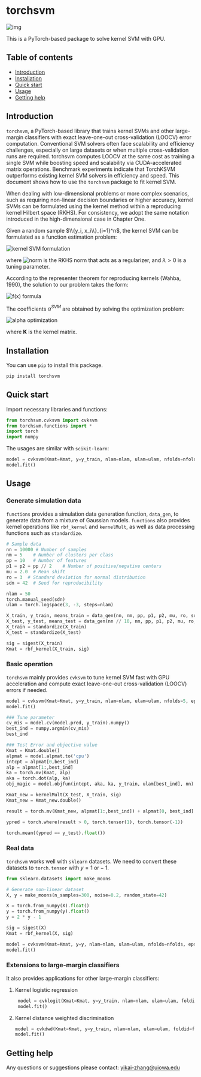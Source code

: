 # torchsvm
![img](https://release-badges-generator.vercel.app/api/releases.svg?user=YikaiZhang95&repo=torchsvm&gradient=0000ff,8bd1fa)

This is a PyTorch-based package to solve kernel SVM with GPU.

## Table of contents

* [Introduction](#introduction)
* [Installation](#installation)
* [Quick start](#quick-start)
* [Usage](#usage)
* [Getting help](#getting-help)

## Introduction

`torchsvm`, a PyTorch-based library that trains kernel SVMs and other large-margin classifiers with exact leave-one-out cross-validation (LOOCV) error computation. Conventional SVM solvers often face scalability and efficiency challenges, especially on large datasets or when multiple cross-validation runs are required. torchsvm computes LOOCV at the same cost as training a single SVM while boosting speed and scalability via CUDA-accelerated matrix operations. Benchmark experiments indicate that TorchKSVM outperforms existing kernel SVM solvers in efficiency and speed. This document shows how to use the `torchsvm` package to fit kernel SVM.

When dealing with low-dimensional problems or more complex scenarios, such as requiring non-linear decision boundaries or higher accuracy, kernel SVMs can be formulated using the kernel method within a reproducing kernel Hilbert space (RKHS). For consistency, we adopt the same notation introduced in the high-dimensional case in Chapter One.

Given a random sample $\\{y_i, x_i\\}_{i=1}^n$, the kernel SVM can be formulated as a function estimation problem:

![kernel SVM formulation](https://latex.codecogs.com/svg.image?\dpi{130}&space;\min_{f&space;\in&space;\mathcal{H}_K}&space;\left[&space;\frac{1}{n}&space;\sum_{i=1}^n&space;\left(&space;1&space;-&space;y_i&space;f(\mathbf{x}_i)&space;\right)_{+}&space;&plus;&space;\lambda&space;\|f\|_{\mathcal{H}_K}^2&space;\right])

where ![norm](https://latex.codecogs.com/svg.image?\dpi{120}&space;\left\|f\right\|^2_{\mathcal{H}_K}) is the RKHS norm that acts as a regularizer, and $\lambda > 0$ is a tuning parameter.

According to the representer theorem for reproducing kernels (Wahba, 1990), the solution to our problem takes the form:

![f(x) formula](https://latex.codecogs.com/svg.image?\dpi{130}&space;f(\mathbf{x})&space;=&space;\sum_{i=1}^n&space;\alpha_i^{\mathrm{SVM}}&space;K\left(\mathbf{x}_i,&space;\mathbf{x}\right))

The coefficients $\alpha^{SVM}$ are obtained by solving the optimization problem:

![alpha optimization](https://latex.codecogs.com/svg.image?\dpi{130}&space;\boldsymbol{\alpha}^{\mathrm{SVM}}&space;=&space;\arg\min_{\boldsymbol{\alpha}&space;\in&space;\mathbb{R}^n}&space;\left[&space;\frac{1}{n}&space;\sum_{i=1}^n&space;\left(1&space;-&space;y_i&space;\mathbf{K}_i^{\top}&space;\boldsymbol{\alpha}&space;\right)_{+}&space;&plus;&space;\lambda&space;\boldsymbol{\alpha}^\top&space;\mathbf{K}&space;\boldsymbol{\alpha}&space;\right])

where $\mathbf{K}$ is the kernel matrix.


## Installation

You can use `pip` to install this package.

```sh
pip install torchsvm
```


## Quick start
Import necessary libraries and functions:

```python
from torchsvm.cvksvm import cvksvm
from torchsvm.functions import *
import torch
import numpy
```

The usages are similar with `scikit-learn`:

```python
model = cvksvm(Kmat=Kmat, y=y_train, nlam=nlam, ulam=ulam, nfolds=nfolds, eps=1e-5, maxit=1000, gamma=1e-8, is_exact=0, device='cuda')
model.fit()
```

## Usage

### Generate simulation data
`functions` provides a simulation data generation function, `data_gen`, to generate data from a mixture of Gaussian models. `functions` also provides kernel operations like `rbf_kernel` and `kernelMult`, as well as data processing functions such as `standardize`.

```python
# Sample data
nn = 10000 # Number of samples
nm = 5    # Number of clusters per class
pp = 10   # Number of features
p1 = p2 = pp // 2    # Number of positive/negative centers
mu = 2.0  # Mean shift
ro = 3  # Standard deviation for normal distribution
sdn = 42  # Seed for reproducibility

nlam = 50
torch.manual_seed(sdn)
ulam = torch.logspace(3, -3, steps=nlam)

X_train, y_train, means_train = data_gen(nn, nm, pp, p1, p2, mu, ro, sdn)
X_test, y_test, means_test = data_gen(nn // 10, nm, pp, p1, p2, mu, ro, sdn)
X_train = standardize(X_train)
X_test = standardize(X_test)

sig = sigest(X_train)
Kmat = rbf_kernel(X_train, sig)
```

### Basic operation

`torchsvm` mainly provides `cvksvm` to tune kernel SVM fast with GPU acceleration and compute exact leave-one-out cross-validation (LOOCV) errors if needed.

```python
model = cvksvm(Kmat=Kmat, y=y_train, nlam=nlam, ulam=ulam, nfolds=5, eps=1e-5, maxit=1000, gamma=1e-8, is_exact=0, device='cuda')
model.fit()
```

```python
### Tune parameter
cv_mis = model.cv(model.pred, y_train).numpy()
best_ind = numpy.argmin(cv_mis)
best_ind

### Test Error and objective value
Kmat = Kmat.double()
alpmat = model.alpmat.to('cpu')
intcpt = alpmat[0,best_ind]
alp = alpmat[1:,best_ind]
ka = torch.mv(Kmat, alp)
aka = torch.dot(alp, ka)
obj_magic = model.objfun(intcpt, aka, ka, y_train, ulam[best_ind], nn)

Kmat_new = kernelMult(X_test, X_train, sig)
Kmat_new = Kmat_new.double()

result = torch.mv(Kmat_new, alpmat[1:,best_ind]) + alpmat[0, best_ind]

ypred = torch.where(result > 0, torch.tensor(1), torch.tensor(-1))

torch.mean((ypred == y_test).float())
```

### Real data

`torchsvm` works well with `sklearn` datasets. We need to convert these datasets to `torch.tensor` with $y=1 \text{ or} -1$.

```python 
from sklearn.datasets import make_moons

# Generate non-linear dataset
X, y = make_moons(n_samples=300, noise=0.2, random_state=42)

X = torch.from_numpy(X).float()
y = torch.from_numpy(y).float()
y = 2 * y - 1

sig = sigest(X)
Kmat = rbf_kernel(X, sig)

model = cvksvm(Kmat=Kmat, y=y, nlam=nlam, ulam=ulam, nfolds=nfolds, eps=1e-5, maxit=1000, gamma=1e-8, is_exact=0, device='cuda')
model.fit()
```

### Extensions to large-margin classifiers 
It also provides applications for other large-margin classifiers:

1. Kernel logistic regression
   ```python
    model = cvklogit(Kmat=Kmat, y=y_train, nlam=nlam, ulam=ulam, foldid=foldid, nfolds=nfolds, eps=1e-5, maxit=1000, gamma=1e-8, is_exact=0, device='cuda')
    model.fit()
    ```
2. Kernel distance weighted discrimination
    ```python
    model = cvkdwd(Kmat=Kmat, y=y_train, nlam=nlam, ulam=ulam, foldid=foldid, nfolds=nfolds, eps=1e-5, maxit=1000, gamma=1e-8, is_exact=0, device='cuda')
    model.fit()
    ```


## Getting help

Any questions or suggestions please contact: <yikai-zhang@uiowa.edu>


